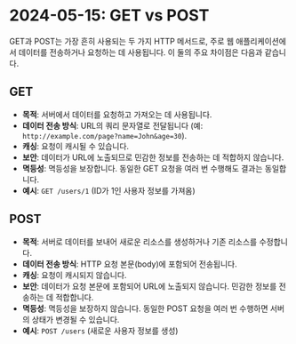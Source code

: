 # 2024-05-15: GET vs POST

GET과 POST는 가장 흔히 사용되는 두 가지 HTTP 메서드로, 주로 웹 애플리케이션에서 데이터를 전송하거나 요청하는 데 사용됩니다. 이 둘의 주요 차이점은 다음과 같습니다.

## GET

- **목적**: 서버에서 데이터를 요청하고 가져오는 데 사용됩니다.
- **데이터 전송 방식**: URL의 쿼리 문자열로 전달됩니다 (예: `http://example.com/page?name=John&age=30`).
- **캐싱**: 요청이 캐시될 수 있습니다.
- **보안**: 데이터가 URL에 노출되므로 민감한 정보를 전송하는 데 적합하지 않습니다.
- **멱등성**: 멱등성을 보장합니다. 동일한 GET 요청을 여러 번 수행해도 결과는 동일합니다.
- **예시**: `GET /users/1` (ID가 1인 사용자 정보를 가져옴)

## POST

- **목적**: 서버로 데이터를 보내어 새로운 리소스를 생성하거나 기존 리소스를 수정합니다.
- **데이터 전송 방식**: HTTP 요청 본문(body)에 포함되어 전송됩니다.
- **캐싱**: 요청이 캐시되지 않습니다.
- **보안**: 데이터가 요청 본문에 포함되어 URL에 노출되지 않습니다. 민감한 정보를 전송하는 데 적합합니다.
- **멱등성**: 멱등성을 보장하지 않습니다. 동일한 POST 요청을 여러 번 수행하면 서버의 상태가 변경될 수 있습니다.
- **예시**: `POST /users` (새로운 사용자 정보를 생성)
